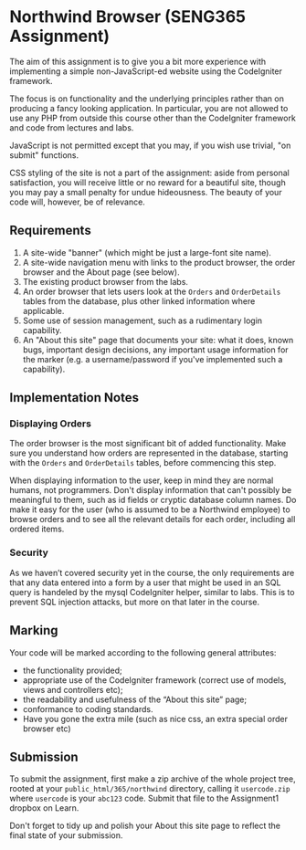 # Northwind Browser (SENG365 Assignment)
The aim of this assignment is to give you a bit more experience with
implementing a simple non-JavaScript-ed website using the CodeIgniter framework.

The focus is on functionality and the underlying principles rather than on
producing a fancy looking application. In particular, you are not allowed to
use any PHP from outside this course other than the CodeIgniter framework and
code from lectures and labs.

JavaScript is not permitted except that you may, if you wish use trivial,
"on <some-event> submit" functions.

CSS styling of the site is not a part of the assignment: aside from personal
satisfaction, you will receive little or no reward for a beautiful site,
though you may pay a small penalty for undue hideousness. The beauty of your
code will, however, be of relevance.

## Requirements
1. A site-wide "banner" (which might be just a large-font site name).
2. A site-wide navigation menu with links to the product browser, the order
browser and the About page (see below).
3. The existing product browser from the labs.
4. An order browser that lets users look at the `Orders` and `OrderDetails`
tables from the database, plus other linked information where applicable.
5. Some use of session management, such as a rudimentary login capability.
6. An "About this site" page that documents your site: what it does, known
bugs, important design decisions, any important usage information for the
marker (e.g. a username/password if you've implemented such a capability).

## Implementation Notes
### Displaying Orders
The order browser is the most significant bit of added functionality. Make sure
you understand how orders are represented in the database, starting with the
`Orders` and `OrderDetails` tables, before commencing this step.

When displaying information to the user, keep in mind they are normal humans,
not programmers. Don't display information that can't possibly be meaningful
to them, such as id fields or cryptic database column names. Do make it
easy for the user (who is assumed to be a Northwind employee) to browse orders
and to see all the relevant details for each order, including all ordered items.

### Security
As we haven’t covered security yet in the course, the only requirements are
that any data entered into a form by a user that might be used in an SQL query
is handeled by the mysql CodeIgniter helper, similar to labs. This is to
prevent SQL injection attacks, but more on that later in the course.

## Marking
Your code will be marked according to the following general attributes:
* the functionality provided;
* appropriate use of the CodeIgniter framework (correct use of models, views
and controllers etc);
* the readability and usefulness of the “About this site” page;
* conformance to coding standards.
* Have you gone the extra mile (such as nice css, an extra special order
browser etc)

## Submission
To submit the assignment, first make a zip archive of the whole project tree,
rooted at your `public_html/365/northwind` directory, calling it `usercode.zip`
where `usercode` is your `abc123` code. Submit that file to the Assignment1
dropbox on Learn.

Don't forget to tidy up and polish your About this site page to reflect the
final state of your submission.
